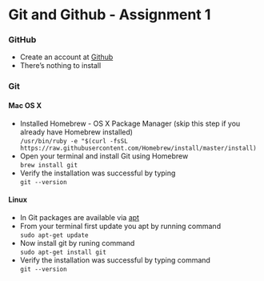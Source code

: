 # Git and Github - Assignment 1

### GitHub
* Create an account at [Github](https://github.com/)
* There’s nothing to install

### Git
#### Mac OS X
* Installed Homebrew - OS X Package Manager (skip this step if you already have Homebrew installed)  <br />
`/usr/bin/ruby -e "$(curl -fsSL https://raw.githubusercontent.com/Homebrew/install/master/install)`
* Open your terminal and install Git using Homebrew <br />
  `brew install git`
* Verify the installation was successful by typing <br />
  `git --version`
#### Linux
* In Git packages are available via [apt](https://wiki.debian.org/Apt)
* From your terminal first update you apt by running command <br />
  `sudo apt-get update`
* Now install git by runing command <br />
  `sudo apt-get install git`
* Verify the installation was successful by typing command <br />
  `git --version`
